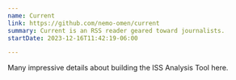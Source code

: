 ```yaml
---
name: Current
link: https://github.com/nemo-omen/current
summary: Current is an RSS reader geared toward journalists.
startDate: 2023-12-16T11:42:19-06:00

---
```


Many impressive details about building the ISS Analysis Tool here.